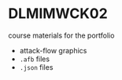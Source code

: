 # DLMIMWCK02

course materials for the portfolio
- attack-flow graphics
- `.afb` files
- `.json` files
